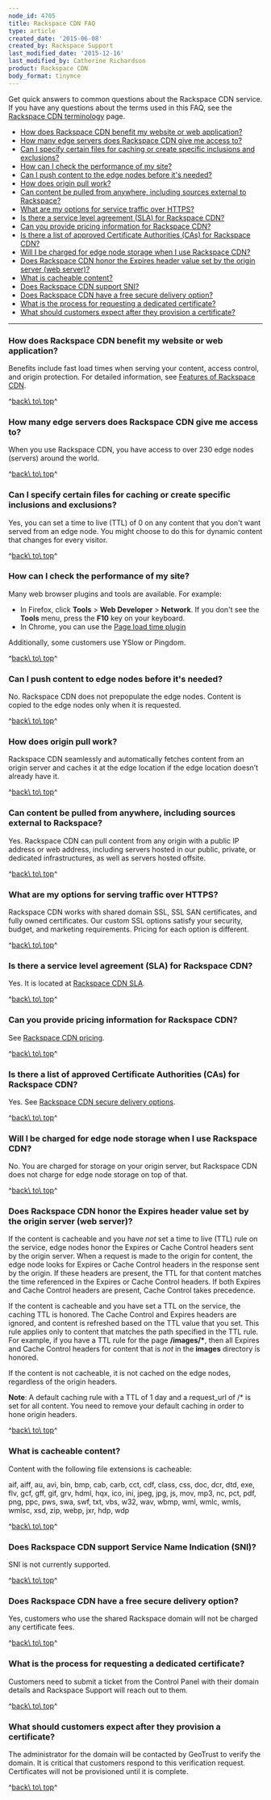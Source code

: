 ```yaml
---
node_id: 4705
title: Rackspace CDN FAQ
type: article
created_date: '2015-06-08'
created_by: Rackspace Support
last_modified_date: '2015-12-16'
last_modified_by: Catherine Richardson
product: Rackspace CDN
body_format: tinymce
---
```


Get quick answers to common questions about the Rackspace CDN service.
If you have any questions about the terms used in this FAQ, see the
[Rackspace CDN
terminology](/how-to/rackspace-cdn-terminology)
page.

<a href="" id="top"></a>

-   [How does Rackspace CDN benefit my website or web
    application?](#benefit)
-   [How many edge servers does Rackspace CDN give me access
    to?](#howmany)
-   [Can I specify certain files for caching or create specific
    inclusions and exclusions?](#specify)
-   [How can I check the performance of my site?](#performance)
-   [Can I push content to the edge nodes before it's needed?](#push)
-   [How does origin pull work?](#originpull)
-   [Can content be pulled from anywhere, including sources external to
    Rackspace?](#pullanywhere)
-   [What are my options for service traffic over HTTPS?](#https)
-   [Is there a service level agreement (SLA) for Rackspace CDN?](#sla)
-   [Can you provide pricing information for Rackspace
    CDN?](#Pricing%20information)
-   [Is there a list of approved Certificate Authorities (CAs) for
    Rackspace CDN?](#certificate%20authorities)
-   [Will I be charged for edge node storage when I use Rackspace
    CDN?](#storagge)
-   [Does Rackspace CDN honor the Expires header value set by the origin
    server (web
    server)?](#Does%20Rackspace%20CDN%20honor%20the%20Expires%20header%20value%20set%20by%20the%20origin%20server%20(web%20server)?)
-   [What is cacheable content?](#What%20is%20cacheable%20content?)
-   [Does Rackspace CDN support
    SNI?](#Does%20Rackspace%20CDN%20support%20SNI?)
-   [Does Rackspace CDN have a free secure delivery
    option?](#Does%20Rackspace%20CDN%20have%20a%20free%20secure%20delivery%20option?)
-   [What is the process for requesting a dedicated
    certificate?](#What%20is%20the%20process%20for%20requesting%20a%20dedicated%20certificate?)
-   [What should customers expect after they provision a
    certificate?](#What%20should%20customers%20expect%20after%20they%20provision%20a%20certificate?)



------------------------------------------------------------------------

###

### <a href="" id="benefit"></a>How does Rackspace CDN benefit my website or web application?

Benefits include fast load times when serving your content, access
control, and origin protection. For detailed information, see [Features
of Rackspace
CDN](/how-to/features-of-rackspace-cdn).

^[back\\ to\\ top](#top)^

### <a href="" id="howmany"></a>How many edge servers does Rackspace CDN give me access to?

When you use Rackspace CDN, you have access to over 230 edge nodes
(servers) around the world.

^[back\\ to\\ top](#top)^

### <a href="" id="specify"></a>Can I specify certain files for caching or create specific inclusions and exclusions?

Yes, you can set a time to live (TTL) of 0 on any content that you don't
want served from an edge node. You might choose to do this for dynamic
content that changes for every visitor.

^[back\\ to\\ top](#top)^

### <a href="" id="performance"></a>How can I check the performance of my site?

Many web browser plugins and tools are available. For example:

-   In Firefox, click **Tools** &gt; **Web Developer** &gt;
    **Network**.
    If you don't see the **Tools** menu, press the **F10** key on
    your keyboard.
-   In Chrome, you can use the [Page load time
    plugin](https://chrome.google.com/webstore/detail/page-load-time/fploionmjgeclbkemipmkogoaohcdbig?hl=en)

Additionally, some customers use YSlow or Pingdom.

^[back\\ to\\ top](#top)^

### <a href="" id="push"></a>Can I push content to edge nodes before it's needed?

No. Rackspace CDN does not prepopulate the edge nodes. Content is copied
to the edge nodes only when it is requested.

^[back\\ to\\ top](#top)^

### <a href="" id="originpull"></a>How does origin pull work?

Rackspace CDN seamlessly and automatically fetches content from an
origin server and caches it at the edge location if the edge location
doesn&rsquo;t already have it.

^[back\\ to\\ top](#top)^

### <a href="" id="pullanywhere"></a>Can content be pulled from anywhere, including sources external to Rackspace?

Yes. Rackspace CDN can pull content from any origin with a public IP
address or web address, including servers hosted in our public, private,
or dedicated infrastructures, as well as servers hosted offsite.

^[back\\ to\\ top](#top)^

### <a href="" id="https"></a>What are my options for serving traffic over HTTPS?

Rackspace CDN works with shared domain SSL, SSL SAN certificates, and
fully owned certificates. Our custom SSL options satisfy your security,
budget, and marketing requirements. Pricing for each option is
different.

^[back\\ to\\ top](#top)^

### <a href="" id="sla"></a>Is there a service level agreement (SLA) for Rackspace CDN?

Yes. It is located at [Rackspace CDN
SLA](http://www.rackspace.com/information/legal/service-level-guarantee-rackspace-cdn).

^[back\\ to\\ top](#top)^

### <a href="" id="Pricing information"></a>Can you provide pricing information for Rackspace CDN?

See [Rackspace CDN
pricing](http://www.rackspace.com/cloud/cdn-content-delivery-network).

^[back\\ to\\ top](#top)^

### <a href="" id="certificate authorities"></a>Is there a list of approved Certificate Authorities (CAs) for Rackspace CDN?

Yes. See [Rackspace CDN secure delivery
options](https://www.rackspace.com/knowledge_center/article/rackspace-cdn-secure-delivery-options#Secure%20origin).

^[back\\ to\\ top](#top)^

### <a href="" id="storagge"></a>Will I be charged for edge node storage when I use Rackspace CDN?

No. You are charged for storage on your origin server, but Rackspace CDN
does not charge for edge node storage on top of that.

^[back\\ to\\ top](#top)^

### <a href="" id="Does Rackspace CDN honor the Expires header value set by the origin server (web server)?"></a>Does Rackspace CDN honor the Expires header value set by the origin server (web server)?

If the content is cacheable and you have *not* set a time to live (TTL)
rule on the service, edge nodes honor the Expires or Cache Control
headers sent by the origin server. When a request is made to the origin
for content, the edge node looks for Expires or Cache Control headers in
the response sent by the origin. If these headers are present, the TTL
for that content matches the time referenced in the Expires or Cache
Control headers. If both Expires and Cache Control headers are present,
Cache Control takes precedence.

If the content is cacheable and you have set a TTL on the service, the
caching TTL is honored. The Cache Control and Expires headers are
ignored, and content is refreshed based on the TTL value that you set.
This rule applies only to content that matches the path specified in the
TTL rule. For example, if you have a TTL rule for the page
**/images/\***, then all Expires and Cache Control headers for content
that is *not* in the **images** directory is honored.

If the content is not cacheable, it is not cached on the edge nodes,
regardless of the origin headers.

**Note**: A default caching rule with a TTL of 1 day and a request\_url
of /\* is set for all content. You need to remove your default caching
in order to hone origin headers.

^[back\\ to\\ top](#top)^

### <a href="" id="What is cacheable content?"></a>What is cacheable content?

Content with the following file extensions is cacheable:

aif, aiff, au, avi, bin, bmp, cab, carb, cct, cdf, class, css, doc, dcr,
dtd, exe, flv, gcf, gff, gif, grv, hdml, hqx, ico, ini, jpeg, jpg, js,
mov, mp3, nc, pct, pdf, png, ppc, pws, swa, swf, txt, vbs, w32, wav,
wbmp, wml, wmlc, wmls, wmlsc, xsd, zip, webp, jxr, hdp, wdp

^[back\\ to\\ top](#top)^

### <a href="" id="Does Rackspace CDN support SNI?"></a>Does Rackspace CDN support Service Name Indication (SNI)?

SNI is not currently supported.

^[back\\ to\\ top](#top)^

### <a href="" id="Does Rackspace CDN have a free secure delivery option?"></a>Does Rackspace CDN have a free secure delivery option?

Yes, customers who use the shared Rackspace domain will not be charged
any certificate fees.

^[back\\ to\\ top](#top)^

### <a href="" id="What is the process for requesting a dedicated certificate?"></a>What is the process for requesting a dedicated certificate?

Customers need to submit a ticket from the Control Panel with their
domain details and Rackspace Support will reach out to them.

^[back\\ to\\ top](#top)^

### <a href="" id="What should customers expect after they provision a certificate?"></a>What should customers expect after they provision a certificate?

The administrator for the domain will be contacted by GeoTrust to verify
the domain. It is critical that customers respond to this verification
request. Certificates will not be provisioned until it is complete.

^[back\\ to\\ top](#top)^

